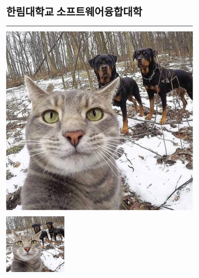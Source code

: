 # 한림대학교 소프트웨어융합대학
---
![이력서사진](commonZTVW1CYE.jpg)

<img src=commonZTVW1CYE.jpg height=150 widht=150>
